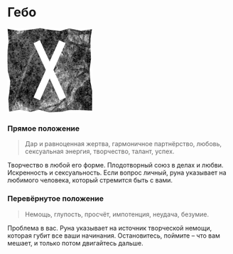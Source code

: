 # Гебо

![Руна Гебо](image/07_gebo.png)

### Прямое положение

>Дар и равноценная жертва, гармоничное партнёрство, любовь, сексуальная энергия, творчество, талант, успех.

Творчество в любой его форме. Плодотворный союз в делах и любви. Искренность и сексуальность. Если вопрос личный, руна указывает на любимого человека, который стремится быть с вами.

### Перевёрнутое положение

>Немощь, глупость, просчёт, импотенция, неудача, безумие.

Проблема в вас. Руна указывает на источник творческой немощи, которая губит все ваши начинания. Остановитесь, поймите – что вам мешает, и только потом двигайтесь дальше.
